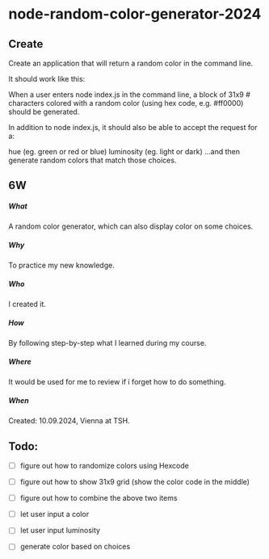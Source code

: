 # node-random-color-generator-2024

## Create

Create an application that will return a random color in the command line.

It should work like this:

When a user enters node index.js in the command line, a block of 31x9 # characters colored with a random color (using hex code, e.g. #ff0000) should be generated.

In addition to node index.js, it should also be able to accept the request for a:

hue (eg. green or red or blue)
luminosity (eg. light or dark)
...and then generate random colors that match those choices.

## 6W

##### What

A random color generator, which can also display color on some choices.

##### Why

To practice my new knowledge.

##### Who

I created it.

##### How

By following step-by-step what I learned during my course.

##### Where

It would be used for me to review if i forget how to do something.

##### When

Created: 10.09.2024, Vienna at TSH.

## Todo:

- [ ] figure out how to randomize colors using Hexcode

- [ ] figure out how to show 31x9 grid (show the color code in the middle)

- [ ] figure out how to combine the above two items

- [ ] let user input a color

- [ ] let user input luminosity

- [ ] generate color based on choices
